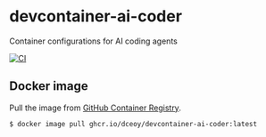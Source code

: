 devcontainer-ai-coder
=====================

Container configurations for AI coding agents

[![CI](https://github.com/dceoy/devcontainer-ai-coder/actions/workflows/ci.yml/badge.svg)](https://github.com/dceoy/devcontainer-ai-coder/actions/workflows/ci.yml)

Docker image
-------------

Pull the image from [GitHub Container Registry](https://github.com/dceoy/devcontainer-ai-coder/pkgs/container/devcontainer-ai-coder).

```sh
$ docker image pull ghcr.io/dceoy/devcontainer-ai-coder:latest
```
